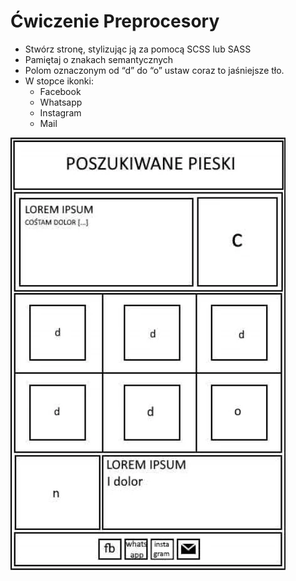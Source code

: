 # Ćwiczenie Preprocesory
- Stwórz stronę, stylizując ją za pomocą SCSS lub SASS
- Pamiętaj o znakach semantycznych
- Polom oznaczonym od “d” do “o” ustaw coraz to jaśniejsze tło.
- W stopce ikonki:
  - Facebook
  - Whatsapp
  - Instagram
  - Mail

![Preprocesors exercise](./images/ex_preprocesors.webp)